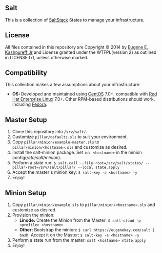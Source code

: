 <!--
# README.md
# EugeneKay/srv-salt
-->
Salt
----

This is a collection of [SaltStack](https://docs.saltstack.com/) States to manage your infrastructure.


License
-------

All files contained in this repository are Copyright © 2014 by [Eugene E. Kashpureff Jr](mailto:eugene@kashpureff.org) and License granted under the WTFPL(version 2) as outlined in LICENSE.txt, unless otherwise marked.


Compatibility
-------------

This collection makes a few assumptions about your infrastructure:

  * **OS:** Developed and maintained using [CentOS](https://www.centos.org/) 7.0+, compatible with [Red Hat Enterprise Linux](https://www.redhat.com/en/technologies/linux-platforms/enterprise-linux2) 7.0+. Other RPM-based distributions should work, including [Fedora](https://getfedora.org/).


Master Setup
------------

 1. Clone this repository into `/srv/salt/`.
 2. Customize `pillar/defaults.sls` to suit your environment.
 2. Copy `pillar/minion/example-master.sls` to `pillar/minion/<hostname>.sls` and customize as desired.
 3. Install the salt-minion package. Set `id: <hostname>` in the minion config(_/etc/salt/minion_).
 4. Perform a state run: `$ salt-call --file-root=/srv/salt/states/ --pillar-root=/srv/salt/pillar/ --local state.apply`
 5. Accept the master's minion key: `$ salt-key -a <hostname> -y`
 6. Enjoy!


Minion Setup
------------

 1. Copy `pillar/minion/example.sls` to `pillar/minion/<hostname>.sls` and customize as desired.
 2. Provision the minion:
    * **Linode:** Create the Minion from the Master: `$ salt-cloud -p <profile> <hostname>`
    * **Other:** Bootstrap the minion: `$ curl https://eugenekay.com/salt | bash`. Accept it on the Master: `$ salt-key -a <hostname> -y`
 3. Perform a state run from the master: `salt <hostname> state.apply`
 4. Enjoy!
